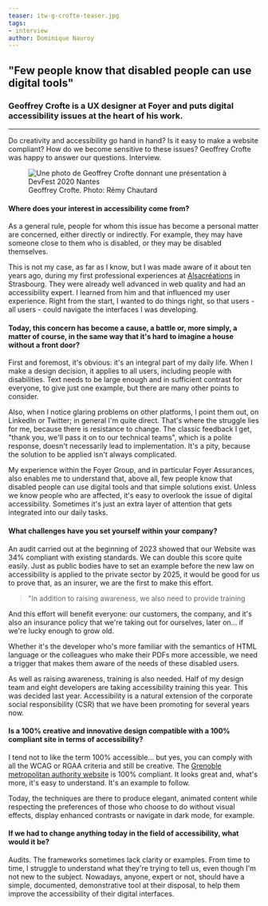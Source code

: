 ```yaml
---
teaser: itw-g-crofte-teaser.jpg
tags:
- interview
author: Dominique Nauroy
---
```

<h2>"Few people know that disabled people can use digital tools"</h2>
<h3>Geoffrey Crofte is a UX designer at Foyer and puts digital accessibility issues at the heart of his work.</h3>
<hr>
<div class="intro">
    <p>Do creativity and accessibility go hand in hand? Is it easy to make a website compliant? How do we become sensitive to these issues? Geoffrey Crofte was happy to answer our questions. Interview.</p>
</div>
<figure role="group" aria-label="Geoffrey Crofte. Photo: Rémy Chautard" class="pic">
    <img src="../../../../content/fr/news/img/itw-g-crofte.jpg" alt="Une photo de Geoffrey Crofte donnant une présentation à DevFest 2020 Nantes">
    <figcaption>Geoffrey Crofte. Photo: Rémy Chautard</figcaption>
</figure>

<h4>Where does your interest in accessibility come from?</h4>
<p>As a general rule, people for whom this issue has become a personal matter are concerned, either directly or indirectly. For example, they may have someone close to them who is disabled, or they may be disabled themselves.</h4>
<p>This is not my case, as far as I know, but I was made aware of it about ten years ago, during my first professional experiences at <a href="https://www.alsacreations.com/">Alsacréations</a> in Strasbourg. They were already well advanced in web quality and had an accessibility expert. I learned from him and that influenced my user experience. Right from the start, I wanted to do things right, so that users - all users - could navigate the interfaces I was developing.</p>
<h4>Today, this concern has become a cause, a battle or, more simply, a matter of course, in the same way that it's hard to imagine a house without a front door?</h4>
<p>First and foremost, it's obvious: it's an integral part of my daily life. When I make a design decision, it applies to all users, including people with disabilities. Text needs to be large enough and in sufficient contrast for everyone, to give just one example, but there are many other points to consider.</p>
<p>Also, when I notice glaring problems on other platforms, I point them out, on LinkedIn or Twitter; in general I'm quite direct. That's where the struggle lies for me, because there is resistance to change. The classic feedback I get, "thank you, we'll pass it on to our technical teams", which is a polite response, doesn't necessarily lead to implementation. It's a pity, because the solution to be applied isn't always complicated.</p>
<p>My experience within the Foyer Group, and in particular Foyer Assurances, also enables me to understand that, above all, few people know that disabled people can use digital tools and that simple solutions exist. Unless we know people who are affected, it's easy to overlook the issue of digital accessibility. Sometimes it's just an extra layer of attention that gets integrated into our daily tasks.</p>
<h4>What challenges have you set yourself within your company?</h4>
<p>An audit carried out at the beginning of 2023 showed that our Website was 34% compliant with existing standards. We can double this score quite easily. Just as public bodies have to set an example before the new law on accessibility is applied to the private sector by 2025, it would be good for us to prove that, as an insurer, we are the first to make this effort.</p>
<blockquote><p>"In addition to raising awareness, we also need to provide training</p></blockquote>
<p>And this effort will benefit everyone: our customers, the company, and it's also an insurance policy that we're taking out for ourselves, later on... if we're lucky enough to grow old.</p>
<p>Whether it's the developer who's more familiar with the semantics of HTML language or the colleagues who make their PDFs more accessible, we need a trigger that makes them aware of the needs of these disabled users.</p>
<p>As well as raising awareness, training is also needed. Half of my design team and eight developers are taking accessibility training this year. This was decided last year. Accessibility is a natural extension of the corporate social responsibility (CSR) that we have been promoting for several years now.</p>
<h4>Is a 100% creative and innovative design compatible with a 100% compliant site in terms of accessibility?</h4>
<p>I tend not to like the term 100% accessible... but yes, you can comply with all the WCAG or RGAA criteria and still be creative. The <a href="https://www.grenoblealpesmetropole.fr/35-la-metropole-de-grenoble.htm">Grenoble metropolitan authority website</a> is 100% compliant. It looks great and, what's more, it's easy to understand. It's an example to follow.</p>
<p>Today, the techniques are there to produce elegant, animated content while respecting the preferences of those who choose to do without visual effects, display enhanced contrasts or navigate in dark mode, for example.</p>
<h4>If we had to change anything today in the field of accessibility, what would it be?</h4>
<p>Audits. The frameworks sometimes lack clarity or examples. From time to time, I struggle to understand what they're trying to tell us, even though I'm not new to the subject. Nowadays, anyone, expert or not, should have a simple, documented, demonstrative tool at their disposal, to help them improve the accessibility of their digital interfaces.</p>